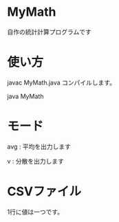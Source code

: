 # MyMath
自作の統計計算プログラムです

# 使い方
javac MyMath.java
コンパイルします。

java MyMath <mode> <csv file>
  
# モード
  avg : 平均を出力します
  
  v : 分散を出力します
  
# CSVファイル
  1行に値は一つです。
